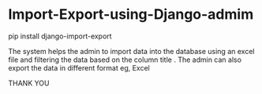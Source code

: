 # Import-Export-using-Django-admim

pip install django-import-export


The system helps the admin to import data into the database using an excel file and filtering the data based on the column title . The admin can also export the data in different format eg, Excel





THANK YOU
